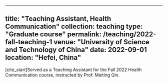 

---
title: "Teaching Assistant, Health Communication"
collection: teaching
type: "Graduate course"
permalink: /teaching/2022-fall-teaching-1
venue: "University of Science and Technology of China"
date: 2022-09-01
location: "Hefei, China"
---

[cite_start]Served as a Teaching Assistant for the Fall 2022 Health Communication course, instructed by Prof. Meiting Qin.



